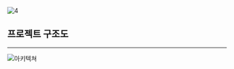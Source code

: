 ![4](https://github.com/study-hub-server/study-hub-multimodule/assets/97587573/3103898e-3355-4e30-a2a2-c3083e216971)

## 프로젝트 구조도
- - -
![아키텍쳐](https://github.com/study-hub-server/study-hub-multimodule/assets/97587573/3abb9b15-cee4-4702-af4e-17f2177f1aab)

